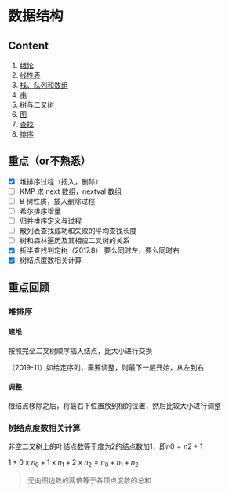 # 数据结构

## Content

1. [绪论](chap1.md)
2. [线性表](chap2.md)
3. [栈、队列和数组](chap3.md)
4. [串](chap4.md)
5. [树与二叉树](chap5.md)
6. [图](chap6.md)
7. [查找](chap7.md)
8. [排序](chap8.md)

## 重点（or不熟悉）

- [x] 堆排序过程（插入，删除）
- [ ] KMP 求 next 数组，nextval 数组
- [ ] B 树性质，插入删除过程
- [ ] 希尔排序增量
- [ ] 归并排序定义与过程
- [ ] 散列表查找成功和失败的平均查找长度
- [ ] 树和森林遍历及其相应二叉树的关系
- [x] 折半查找判定树（2017.8） 要么同时左，要么同时右
- [x] 树结点度数相关计算

## 重点回顾

### 堆排序

#### 建堆

按照完全二叉树顺序插入结点，比大小进行交换

（2019-11）如给定序列，需要调整，则最下一层开始，从左到右

#### 调整

根结点移除之后，将最右下位置放到根的位置，然后比较大小进行调整

### 树结点度数相关计算

非空二叉树上的叶结点数等于度为2的结点数加1，即$n0=n2+1$

$1 +  0 \times n_0 + 1 \times n_1 + 2 \times n_2 = n_0 + n_1 + n_2$

> 无向图边数的两倍等于各顶点度数的总和

